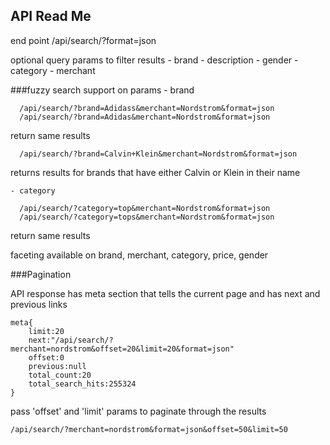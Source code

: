 API Read Me
-----------

end point
    /api/search/?format=json

optional query params to filter results
    - brand
    - description
    - gender
    - category
    - merchant

###fuzzy search support on params
    - brand

      /api/search/?brand=Adidass&merchant=Nordstrom&format=json
      /api/search/?brand=Adidas&merchant=Nordstrom&format=json

return same results

      /api/search/?brand=Calvin+Klein&merchant=Nordstrom&format=json

returns results for brands that have either Calvin or Klein in their name

    - category

      /api/search/?category=top&merchant=Nordstrom&format=json
      /api/search/?category=tops&merchant=Nordstrom&format=json

return same results

faceting available on brand, merchant, category, price, gender

###Pagination

API response has meta section that tells the current page and has next 
and previous links

    meta{
        limit:20
        next:"/api/search/?merchant=nordstrom&offset=20&limit=20&format=json"
        offset:0
        previous:null
        total_count:20
        total_search_hits:255324
    }

pass 'offset' and 'limit' params to paginate through the results

    /api/search/?merchant=nordstrom&format=json&offset=50&limit=50
